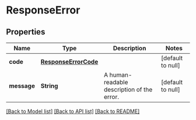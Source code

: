 # ResponseError
## Properties

| Name | Type | Description | Notes |
|------------ | ------------- | ------------- | -------------|
| **code** | [**ResponseErrorCode**](ResponseErrorCode.md) |  | [default to null] |
| **message** | **String** | A human-readable description of the error.  | [default to null] |

[[Back to Model list]](../README.md#documentation-for-models) [[Back to API list]](../README.md#documentation-for-api-endpoints) [[Back to README]](../README.md)

